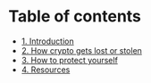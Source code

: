 # Table of contents

* [1. Introduction](README.md)
* [2. How crypto gets lost or stolen](1.-how-crypto-gets-lost-or-stolen.md)
* [3. How to protect yourself](3.-how-to-protect-yourself.md)
* [4. Resources](4.-resources.md)
